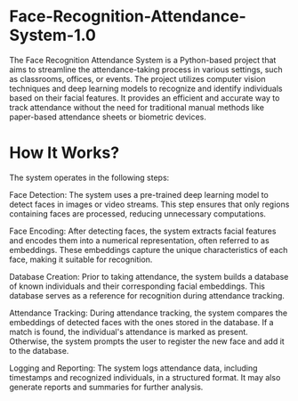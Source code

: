 # Face-Recognition-Attendance-System-1.0
The Face Recognition Attendance System is a Python-based project that aims to streamline the attendance-taking process in various settings, such as classrooms, offices, or events. The project utilizes computer vision techniques and deep learning models to recognize and identify individuals based on their facial features. It provides an efficient and accurate way to track attendance without the need for traditional manual methods like paper-based attendance sheets or biometric devices.

# How It Works?
The system operates in the following steps:

Face Detection: The system uses a pre-trained deep learning model to detect faces in images or video streams. This step ensures that only regions containing faces are processed, reducing unnecessary computations.

Face Encoding: After detecting faces, the system extracts facial features and encodes them into a numerical representation, often referred to as embeddings. These embeddings capture the unique characteristics of each face, making it suitable for recognition.

Database Creation: Prior to taking attendance, the system builds a database of known individuals and their corresponding facial embeddings. This database serves as a reference for recognition during attendance tracking.

Attendance Tracking: During attendance tracking, the system compares the embeddings of detected faces with the ones stored in the database. If a match is found, the individual's attendance is marked as present. Otherwise, the system prompts the user to register the new face and add it to the database.

Logging and Reporting: The system logs attendance data, including timestamps and recognized individuals, in a structured format. It may also generate reports and summaries for further analysis.
